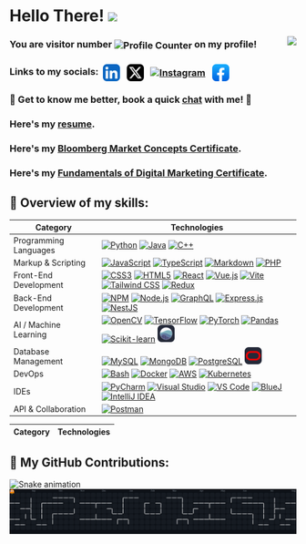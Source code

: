 # Hello There! <img src="https://media.giphy.com/media/v1.Y2lkPTc5MGI3NjExYThldjk3NmRqYXB5bGxmdzE4ZzI5d2c2bXhlZ2l0cTl4NGxzdWh5dSZlcD12MV9pbnRlcm5hbF9naWZfYnlfaWQmY3Q9cw/w1OBpBd7kJqHrJnJ13/giphy.gif" width="50px">

<img align = "right" height = "300" src = "https://media.giphy.com/media/v1.Y2lkPTc5MGI3NjExbTNiYndtMDYzaHl5M3hxcDZnN20yNXd0OWI5amM2MHdveXpsMGo2ciZlcD12MV9pbnRlcm5hbF9naWZfYnlfaWQmY3Q9cw/9Vozsrukh9ZIs/giphy.gif" />

### You are visitor number <img align = "center" src="https://profile-counter.glitch.me/iamrishigandhi/count.svg?" alt="Profile Counter" width="250" /> on my profile!

### Links to my socials:&nbsp; <a href="https://www.linkedin.com/in/iamrishigandhi/"><img align= "center" src="https://github.com/LelouchFR/skill-icons/blob/main/assets/linkedin.svg" alt="LinkedIn" height="30" /></a> &nbsp; <a href="https://twitter.com/i8rishigandhi" target="_blank"><img align= "center" src="https://github.com/LelouchFR/skill-icons/blob/main/assets/x-dark.svg" alt="Twitter" height="30"/></a> &nbsp; <a href="https://www.instagram.com/iamrishigandhi/" target="_blank"><img align= "center" src="https://github.com/LelouchFR/skill-icons/blob/main/assets/instagram.svg" alt="Instagram" height="30" /></a> &nbsp; <a href="https://www.facebook.com/iamrishigandhi/" target="_blank"><img align= "center" src="https://github.com/LelouchFR/skill-icons/blob/main/assets/facebook.svg" alt="Facebook" height="30"/></a> &nbsp;

### 🌟 Get to know me better, book a quick [chat](https://cal.com/iamrishigandhi) with me! 🌟

### Here's my [resume](https://github.com/iamrishigandhi/iamrishigandhi/blob/main/Rishi_Gandhi_Resume.pdf).

### Here's my [Bloomberg Market Concepts Certificate](https://portal.bloombergforeducation.com/certificates/XXUQ4wagDCUqi6AcPZT4djj7).

### Here's my [Fundamentals of Digital Marketing Certificate](https://skillshop.exceedlms.com/student/award/bnkWcznYPTen9NfVYCDMXctm).

## 💼 Overview of my skills:

| Category              | Technologies                                                                                                                                                                                                                                                                                                                                                                                                                                                                                                                                                                                                                                                                                                                                                                                                                                                                                                                                                                                                                                                                                                                                                                                                                                                          |
| --------------------- | --------------------------------------------------------------------------------------------------------------------------------------------------------------------------------------------------------------------------------------------------------------------------------------------------------------------------------------------------------------------------------------------------------------------------------------------------------------------------------------------------------------------------------------------------------------------------------------------------------------------------------------------------------------------------------------------------------------------------------------------------------------------------------------------------------------------------------------------------------------------------------------------------------------------------------------------------------------------------------------------------------------------------------------------------------------------------------------------------------------------------------------------------------------------------------------------------------------------------------------------------------------------- |
| Programming Languages | <a href="https://www.python.org/" target="_blank"><img src="https://github.com/iamrishigandhi/skill-icons/blob/main/icons/Python-Dark.svg" height="30" alt="Python" /></a> <a href="https://www.java.com/" target="_blank"><img src="https://github.com/iamrishigandhi/skill-icons/blob/main/icons/Java-Dark.svg" height="30" alt="Java" /></a> <a href="https://isocpp.org/" target="_blank"><img src="https://github.com/iamrishigandhi/skill-icons/blob/main/icons/CPP.svg" height="30" alt="C++" /></a>                                                                                                                                                                                                                                                                                                                                                                                                                                                                                                                                                                                                                                                                                                                                                           |
| Markup & Scripting    | <a href="https://developer.mozilla.org/en-US/docs/Web/JavaScript" target="_blank"><img src="https://skillicons.dev/icons?i=js" height="30" alt="JavaScript" /></a> </a> <a href="https://www.typescriptlang.org/" target="_blank"><img src="https://skillicons.dev/icons?i=ts" height="30" alt="TypeScript" /></a> <a href="https://www.markdownguide.org/" target="_blank"><img src="https://github.com/iamrishigandhi/skill-icons/blob/main/icons/Markdown-Dark.svg" height="30" alt="Markdown" /></a> <a href="https://www.php.net/" target="_blank"><img src="https://github.com/iamrishigandhi/skill-icons/blob/main/icons/PHP-Dark.svg" height="30" alt="PHP" /></a>                                                                                                                                                                                                                                                                                                                                                                                                                                                                                                                                                                                            |
| Front-End Development | <a href="https://developer.mozilla.org/en-US/docs/Web/CSS" target="_blank"><img src="https://cdn.jsdelivr.net/gh/devicons/devicon/icons/css3/css3-original.svg" height="30" alt="CSS3" /></a> <a href="https://developer.mozilla.org/en-US/docs/Web/HTML" target="_blank"><img src="https://skillicons.dev/icons?i=html" height="30" alt="HTML5" /></a> <a href="https://reactjs.org/" target="_blank"><img src="https://github.com/iamrishigandhi/skill-icons/blob/main/icons/React-Dark.svg" height="30" alt="React" /></a> <a href="https://vuejs.org/" target="_blank"><img src="https://github.com/iamrishigandhi/skill-icons/blob/main/icons/VueJS-Dark.svg" height="30" alt="Vue.js" /></a> <a href="https://vitejs.dev/" target="_blank"><img src="https://github.com/iamrishigandhi/skill-icons/blob/main/icons/Vite-Dark.svg" height="30" alt="Vite" /></a> <a href="https://tailwindcss.com/" target="_blank"><img src="https://github.com/iamrishigandhi/skill-icons/blob/main/icons/TailwindCSS-Dark.svg" height="30" alt="Tailwind CSS" /></a> <a href="https://redux.js.org/" target="_blank"><img src="https://github.com/iamrishigandhi/skill-icons/blob/65dea6c4eaca7da319e552c09f4cf5a9a8dab2c8/icons/Redux.svg#L4" height="30" alt="Redux" /></a> |
| Back-End Development  | <a href="https://www.npmjs.com/" target="_blank"><img src="https://github.com/LelouchFR/skill-icons/blob/main/assets/npm-dark.svg" height="30" alt="NPM" /></a> <a href="https://nodejs.org/" target="_blank"><img src="https://github.com/iamrishigandhi/skill-icons/blob/main/icons/NodeJS-Dark.svg" height="30" alt="Node.js" /></a> <a href="https://graphql.org/" target="_blank"><img src="https://github.com/iamrishigandhi/skill-icons/blob/main/icons/GraphQL-Dark.svg" height="30" alt="GraphQL" /></a> <a href="https://expressjs.com/" target="_blank"><img src="https://github.com/iamrishigandhi/skill-icons/blob/65dea6c4eaca7da319e552c09f4cf5a9a8dab2c8/icons/ExpressJS-Dark.svg#L1" height="30" alt="Express.js" /></a> <a href="https://nestjs.com/" target="_blank"><img src="https://github.com/iamrishigandhi/skill-icons/blob/main/icons/NestJS-Dark.svg" height="30" alt="NestJS" /></a>                                                                                                                                                                                                                                                                                                                                                      |
| AI / Machine Learning | <a href="https://opencv.org/" target="_blank"><img src="https://github.com/iamrishigandhi/skill-icons/blob/main/icons/OpenCV-Dark.svg" height="30" alt="OpenCV" /></a> <a href="https://www.tensorflow.org/" target="_blank"><img src="https://github.com/iamrishigandhi/skill-icons/blob/main/icons/TensorFlow-Dark.svg" height="30" alt="TensorFlow" /></a> <a href="https://pytorch.org/" target="_blank"><img src="https://github.com/iamrishigandhi/skill-icons/blob/main/icons/PyTorch-Dark.svg" height="30" alt="PyTorch" /></a> <a href="https://pandas.pydata.org/" target="_blank"><img src="https://github.com/LelouchFR/skill-icons/blob/main/assets/pandas-dark.svg" height="30" alt="Pandas" /></a> <a href="https://scikit-learn.org/" target="_blank"><img src="https://github.com/iamrishigandhi/skill-icons/blob/main/icons/SciKitLearn-Dark.svg" height="30" alt="Scikit-learn" /></a> <a href="https://seaborn.pydata.org/" target="_blank"><img src="https://github.com/LelouchFR/skill-icons/blob/main/assets/seaborn-dark.svg" height="30" alt="Seaborn" /></a>                                                                                                                                                                                |
| Database Management   | <a href="https://www.mysql.com/" target="_blank"><img src="https://github.com/iamrishigandhi/skill-icons/blob/main/icons/MySQL-Dark.svg" height="30" alt="MySQL" /></a> <a href="https://www.mongodb.com/" target="_blank"><img src="https://github.com/iamrishigandhi/skill-icons/blob/main/icons/MongoDB.svg" height="30" alt="MongoDB" /></a> <a href="https://www.postgresql.org/" target="_blank"><img src="https://github.com/iamrishigandhi/skill-icons/blob/main/icons/PostgreSQL-Dark.svg" height="30" alt="PostgreSQL" /></a> <a href="https://www.oracle.com/database/" target="_blank"><img src="https://github.com/LelouchFR/skill-icons/blob/main/assets/oracle-dark.svg" height="30" alt="Oracle" /></a>                                                                                                                                                                                                                                                                                                                                                                                                                                                                                                                                               |
| DevOps                | <a href="https://www.gnu.org/software/bash/" target="_blank"><img src="https://github.com/iamrishigandhi/skill-icons/blob/main/icons/Bash-Dark.svg" height="30" alt="Bash" /></a> <a href="https://www.docker.com/" target="_blank"><img src="https://github.com/iamrishigandhi/skill-icons/blob/main/icons/Docker.svg" height="30" alt="Docker" /></a> <a href="https://aws.amazon.com/" target="_blank"><img src="https://github.com/iamrishigandhi/skill-icons/blob/main/icons/AWS-Dark.svg" height="30" alt="AWS" /></a> <a href="https://kubernetes.io/" target="_blank"><img src="https://github.com/iamrishigandhi/skill-icons/blob/main/icons/Kubernetes.svg" height="30" alt="Kubernetes" /></a>                                                                                                                                                                                                                                                                                                                                                                                                                                                                                                                                                             |
| IDEs                  | <a href="https://www.jetbrains.com/pycharm/" target="_blank"><img src="https://github.com/iamrishigandhi/skill-icons/blob/main/icons/PyCharm-Dark.svg" height="30" alt="PyCharm" /></a> <a href="https://visualstudio.microsoft.com/" target="_blank"><img src="https://github.com/iamrishigandhi/skill-icons/blob/main/icons/VisualStudio-Dark.svg" height="30" alt="Visual Studio" /></a> <a href="https://code.visualstudio.com/" target="_blank"><img src="https://github.com/iamrishigandhi/skill-icons/blob/main/icons/VSCode-Dark.svg" height="30" alt="VS Code" /></a> <a href="https://www.bluej.org/" target="_blank"><img src="https://upload.wikimedia.org/wikipedia/commons/4/47/BlueJ_Logo.svg" height="30" width="40" alt="BlueJ" /></a> <a href="https://www.jetbrains.com/idea/" target="_blank"><img src="https://github.com/iamrishigandhi/skill-icons/blob/main/icons/Idea-Dark.svg" height="30" alt="IntelliJ IDEA" /></a>                                                                                                                                                                                                                                                                                                                       |
| API & Collaboration   | <a href="https://www.postman.com/" target="_blank"><img src="https://github.com/iamrishigandhi/skill-icons/blob/main/icons/Postman.svg" height="30" alt="Postman" /></a>                                                                                                                                                                                                                                                                                                                                                                                                                                                                                                                                                                                                                                                                                                                                                                                                                                                                                                                                                                                                                                                                                              |

| Category | Technologies |
| -------- | ------------ |

## 🚀 My GitHub Contributions:

<img src="https://raw.githubusercontent.com/iamrishigandhi/iamrishigandhi/output/snake.svg" alt="Snake animation" />

<img src="https://raw.githubusercontent.com/iamrishigandhi/iamrishigandhi/output/pacman-contribution-graph-dark.svg" alt ="Pacman Animation">
